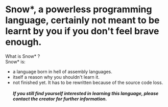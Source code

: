 # Snow*, a powerless programming language, certainly not meant to be learnt by you if you don't feel brave enough.

What is Snow* ?<br>
Snow* is:
  - a language born in hell of assembly languages.
  - itself a reason why you shouldn't learn it.
  - not finished yet. It has to be rewritten because of the source code loss.
<br><br>
**_If you still find yourself interested in learning this language, please contact the creator for further information._**
